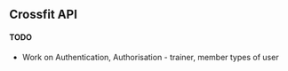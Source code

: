 ## Crossfit API

#### TODO

- Work on Authentication, Authorisation - trainer, member types of user
